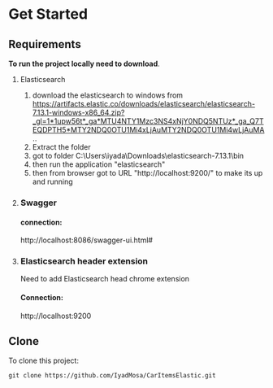 # Get Started

## Requirements

**To run the project locally need to download**.
1. Elasticsearch
   1. download the elasticsearch to windows from
      https://artifacts.elastic.co/downloads/elasticsearch/elasticsearch-7.13.1-windows-x86_64.zip?_gl=1*1upw56t*_ga*MTU4NTY1Mzc3NS4xNjY0NDQ5NTUz*_ga_Q7TEQDPTH5*MTY2NDQ0OTU1Mi4xLjAuMTY2NDQ0OTU1Mi4wLjAuMA..
   2. Extract the folder
   3. got to folder C:\Users\iyada\Downloads\elasticsearch-7.13.1\bin
   4. then run the application "elasticsearch"
   5. then from browser got to URL "http://localhost:9200/" to make its up and running

2. ### Swagger
   #### connection:   
   http://localhost:8086/swagger-ui.html#

3. ### Elasticsearch header extension
   Need to add Elasticsearch head chrome extension
   #### Connection: 
   http://localhost:9200

## Clone

To clone this project:

`git clone https://github.com/IyadMosa/CarItemsElastic.git`
